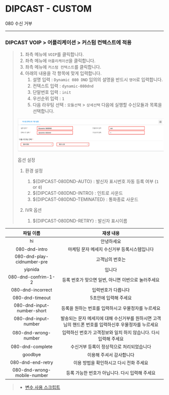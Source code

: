 # DIPCAST - CUSTOM

080 수신 거부
***

### DIPCAST VOIP > 어플리케이션 > 커스텀 컨텍스트에 적용
>
> 1. 좌측 메뉴에 ```VOIP```를 클릭합니다.
> 1. 좌측 메뉴에 ```어플리케이션```을 클릭합니다.
> 1. 좌측 메뉴에 ```커스텀 컨텍스트```를 클릭합니다.
> 1. 아래의 내용을 각 항목에 맞게 입력합니다.
>       1. 설명 입력 : ```Dynamic 080 DND``` 임의의 설명을 반드시 ```영어```로 입력합니다.
>       1. 컨텍스트 입력 : ```dynamic-080dnd```
>       1. 단말번호 입력 : ```init```
>       1. 우선순위 입력 : ```1```
>       1. 다음 라우팅 선택 : ```모듈선택``` >  ```상세선택``` 다음에 실행할 수신모듈과 목록을 선택합니다.
> <img src="resources/images/dcce-custom-080dnd.png">
>
> 옵션 설정
>
> 1. 환경 설정
>       1. ${DIPCAST-080DND-AUTO} : 발신자 표시번호 자동 등록 여부 (```1``` or ```0```)
>       1. ${DIPCAST-080DND-INTRO} : 인트로 사운드
>       1. ${DIPCAST-080DND-TEMINATED} : 통화종료 사운드
>
> 1. IVR 옵션
>       1. ${DIPCAST-080DND-RETRY} : 발신자 표시이름

|파일 이름| 재생 내용|
|:---------:|:---------:|
|hi | 안녕하세요|
|080-dnd-intro|마케팅 문자 메세지 수신거부 등록시스템입니다 |
|080-dnd-play-cidnumber-pre|고객님의 번호는|
|yipnida| 입니다|
|080-dnd-confrim-1-2|등록 번호가 맞으면 일번, 아니면 이번으로 눌러주세요 |
|080-dnd-incorrect | 입력번호가 다릅니다|
|080-dnd-timeout | 5초안에 입력해 주세요|
|080-dnd-input-number-short|등록을 원하는 번호를 입력하시고 우물정자를 누르세요|
|080-dnd-input-number|발송되는 문자 메세지에 대해 수신거부를 원하시면 고객님의 핸드폰 번호를 입력하신후 우물정자를 누르세요 |
|080-dnd-wrong-number|입력하신 번호가 고객정보와 일치 하지 않습니다. 다시 입력해 주세요|
|080-dnd-complete|수신거부 등록이 정상적으로 처리되었습니다|
|goodbye| 이용해 주셔서 감사합니다|
|080-dnd-end-retry|이용 방법을 확인하시고 다시 전화 주세요|
|080-dnd-wrong-mobile-number|등록 가능한 번호가 아닙니다. 다시 입력해 주세요 |

> * [변수 사용 스크립트](resources/templates/extensions__62-1-dynamic-080dnd.conf)
